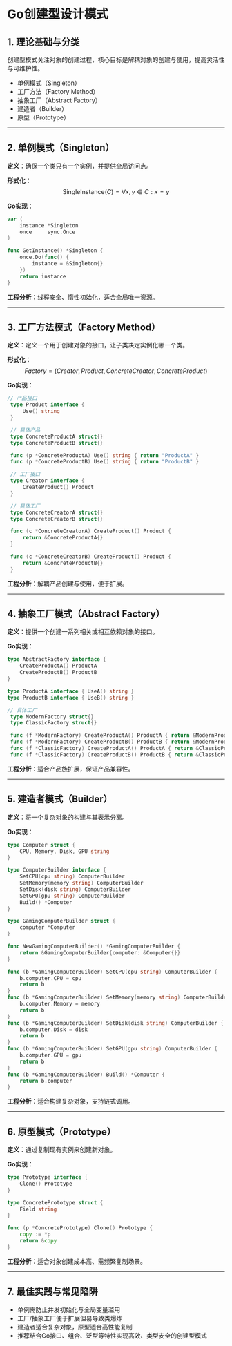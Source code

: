 # Go创建型设计模式

## 1. 理论基础与分类

创建型模式关注对象的创建过程，核心目标是解耦对象的创建与使用，提高灵活性与可维护性。

- 单例模式（Singleton）
- 工厂方法（Factory Method）
- 抽象工厂（Abstract Factory）
- 建造者（Builder）
- 原型（Prototype）

---

## 2. 单例模式（Singleton）

**定义**：确保一个类只有一个实例，并提供全局访问点。

**形式化**：
$$\text{SingleInstance}(C) = \forall x, y \in C : x = y$$

**Go实现**：

```go
var (
    instance *Singleton
    once     sync.Once
)

func GetInstance() *Singleton {
    once.Do(func() {
        instance = &Singleton{}
    })
    return instance
}
```

**工程分析**：线程安全、惰性初始化，适合全局唯一资源。

---

## 3. 工厂方法模式（Factory Method）

**定义**：定义一个用于创建对象的接口，让子类决定实例化哪一个类。

**形式化**：
$$Factory = (Creator, Product, ConcreteCreator, ConcreteProduct)$$

**Go实现**：

```go
// 产品接口
 type Product interface {
     Use() string
 }

 // 具体产品
 type ConcreteProductA struct{}
 type ConcreteProductB struct{}

 func (p *ConcreteProductA) Use() string { return "ProductA" }
 func (p *ConcreteProductB) Use() string { return "ProductB" }

 // 工厂接口
 type Creator interface {
     CreateProduct() Product
 }

 // 具体工厂
 type ConcreteCreatorA struct{}
 type ConcreteCreatorB struct{}

 func (c *ConcreteCreatorA) CreateProduct() Product {
     return &ConcreteProductA{}
 }

 func (c *ConcreteCreatorB) CreateProduct() Product {
     return &ConcreteProductB{}
 }
```

**工程分析**：解耦产品创建与使用，便于扩展。

---

## 4. 抽象工厂模式（Abstract Factory）

**定义**：提供一个创建一系列相关或相互依赖对象的接口。

**Go实现**：

```go
type AbstractFactory interface {
    CreateProductA() ProductA
    CreateProductB() ProductB
}

type ProductA interface { UseA() string }
type ProductB interface { UseB() string }

// 具体工厂
 type ModernFactory struct{}
 type ClassicFactory struct{}

 func (f *ModernFactory) CreateProductA() ProductA { return &ModernProductA{} }
 func (f *ModernFactory) CreateProductB() ProductB { return &ModernProductB{} }
 func (f *ClassicFactory) CreateProductA() ProductA { return &ClassicProductA{} }
 func (f *ClassicFactory) CreateProductB() ProductB { return &ClassicProductB{} }
```

**工程分析**：适合产品族扩展，保证产品兼容性。

---

## 5. 建造者模式（Builder）

**定义**：将一个复杂对象的构建与其表示分离。

**Go实现**：

```go
type Computer struct {
    CPU, Memory, Disk, GPU string
}

type ComputerBuilder interface {
    SetCPU(cpu string) ComputerBuilder
    SetMemory(memory string) ComputerBuilder
    SetDisk(disk string) ComputerBuilder
    SetGPU(gpu string) ComputerBuilder
    Build() *Computer
}

type GamingComputerBuilder struct {
    computer *Computer
}

func NewGamingComputerBuilder() *GamingComputerBuilder {
    return &GamingComputerBuilder{computer: &Computer{}}
}

func (b *GamingComputerBuilder) SetCPU(cpu string) ComputerBuilder {
    b.computer.CPU = cpu
    return b
}
func (b *GamingComputerBuilder) SetMemory(memory string) ComputerBuilder {
    b.computer.Memory = memory
    return b
}
func (b *GamingComputerBuilder) SetDisk(disk string) ComputerBuilder {
    b.computer.Disk = disk
    return b
}
func (b *GamingComputerBuilder) SetGPU(gpu string) ComputerBuilder {
    b.computer.GPU = gpu
    return b
}
func (b *GamingComputerBuilder) Build() *Computer {
    return b.computer
}
```

**工程分析**：适合构建复杂对象，支持链式调用。

---

## 6. 原型模式（Prototype）

**定义**：通过复制现有实例来创建新对象。

**Go实现**：

```go
type Prototype interface {
    Clone() Prototype
}

type ConcretePrototype struct {
    Field string
}

func (p *ConcretePrototype) Clone() Prototype {
    copy := *p
    return &copy
}
```

**工程分析**：适合对象创建成本高、需频繁复制场景。

---

## 7. 最佳实践与常见陷阱

- 单例需防止并发初始化与全局变量滥用
- 工厂/抽象工厂便于扩展但易导致类爆炸
- 建造者适合复杂对象，原型适合高性能复制
- 推荐结合Go接口、组合、泛型等特性实现高效、类型安全的创建型模式
